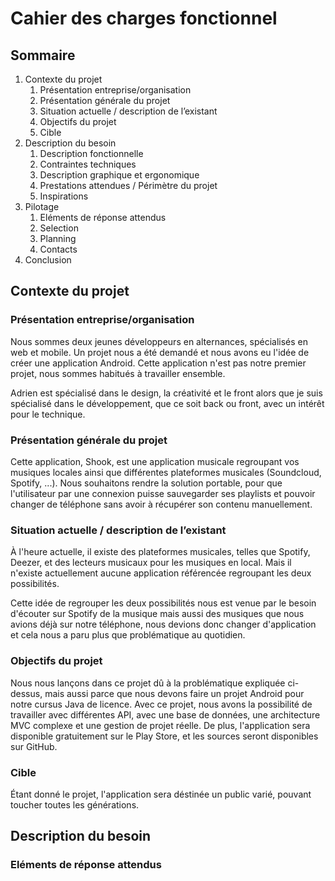 # Cahier des charges fonctionnel 

## Sommaire 
1. Contexte du projet
   1. Présentation entreprise/organisation
   1. Présentation générale du projet
   1. Situation actuelle / description de l’existant
   1. Objectifs du projet
   1. Cible
1. Description du besoin
   1. Description fonctionnelle
   1. Contraintes techniques
   1. Description graphique et ergonomique
   1. Prestations attendues / Périmètre du projet
   1. Inspirations
1. Pilotage
   1. Eléments de réponse attendus 
   1. Selection 
   1. Planning
   1. Contacts
1. Conclusion 

## Contexte du projet 
### Présentation entreprise/organisation
Nous sommes deux jeunes développeurs en alternances, spécialisés en web et mobile. 
Un projet nous a été demandé et nous avons eu l'idée de créer une application Android. 
Cette application n'est pas notre premier projet, nous sommes habitués à travailler ensemble. 

Adrien est spécialisé dans le design, la créativité et le front alors que je suis spécialisé dans le développement, que ce soit back ou front, avec un intérêt pour le technique.

### Présentation générale du projet
Cette application, Shook, est une application musicale regroupant vos musiques locales ainsi que différentes plateformes musicales (Soundcloud, Spotify, ...). 
Nous souhaitons rendre la solution portable, pour que l'utilisateur par une connexion puisse sauvegarder ses playlists et pouvoir changer de téléphone sans avoir à récupérer son contenu manuellement. 

### Situation actuelle / description de l’existant 
À l'heure actuelle, il existe des plateformes musicales, telles que Spotify, Deezer, et des lecteurs musicaux pour les musiques en local. 
Mais il n'existe actuellement aucune application référencée regroupant les deux possibilités. 

Cette idée de regrouper les deux possibilités nous est venue par le besoin d'écouter sur Spotify de la musique mais aussi des musiques que nous avions déjà sur notre téléphone, nous devions donc changer d'application et cela nous a paru plus que problématique au quotidien. 

### Objectifs du projet 
Nous nous lançons dans ce projet dû à la problématique expliquée ci-dessus, mais aussi parce que nous devons faire un projet Android pour notre cursus Java de licence. 
Avec ce projet, nous avons la possibilité de travailler avec différentes API, avec une base de données, une architecture MVC complexe et une gestion de projet réelle. 
De plus, l'application sera disponible gratuitement sur le Play Store, et les sources seront disponibles sur GitHub. 

### Cible 
Étant donné le projet, l'application sera déstinée un public varié, pouvant toucher toutes les générations. 

## Description du besoin
### Eléments de réponse attendus 
